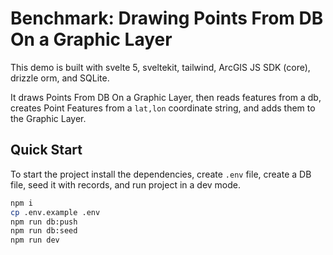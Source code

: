 # Benchmark: Drawing Points From DB On a Graphic Layer

This demo is built with svelte 5, sveltekit, tailwind, ArcGIS JS SDK (core), drizzle orm, and SQLite.

It draws Points From DB On a Graphic Layer, then reads features from a db, creates Point Features from a `lat,lon` coordinate string, and adds them to the Graphic Layer.

## Quick Start

To start the project install the dependencies, create `.env` file, create a DB file, seed it with records, and run project in a dev mode.

```bash
npm i
cp .env.example .env
npm run db:push
npm run db:seed
npm run dev
```
